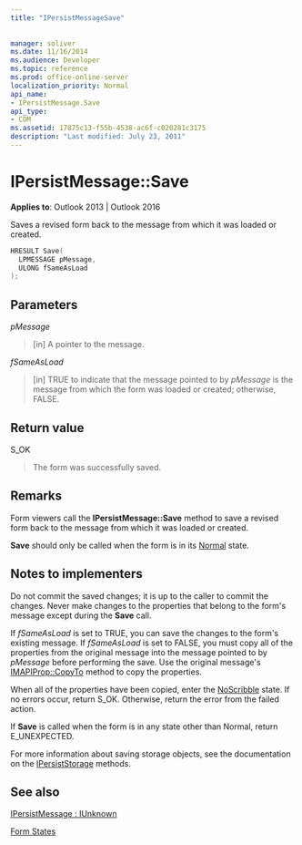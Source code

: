 ```yaml
---
title: "IPersistMessageSave"
 
 
manager: soliver
ms.date: 11/16/2014
ms.audience: Developer
ms.topic: reference
ms.prod: office-online-server
localization_priority: Normal
api_name:
- IPersistMessage.Save
api_type:
- COM
ms.assetid: 17875c13-f55b-4538-ac6f-c020281c3175
description: "Last modified: July 23, 2011"
---
```


# IPersistMessage::Save

  
  
**Applies to**: Outlook 2013 | Outlook 2016 
  
Saves a revised form back to the message from which it was loaded or created.
  
```cpp
HRESULT Save(
  LPMESSAGE pMessage,
  ULONG fSameAsLoad
);
```

## Parameters

 _pMessage_
  
> [in] A pointer to the message.
    
 _fSameAsLoad_
  
> [in] TRUE to indicate that the message pointed to by  _pMessage_ is the message from which the form was loaded or created; otherwise, FALSE. 
    
## Return value

S_OK 
  
> The form was successfully saved.
    
## Remarks

Form viewers call the **IPersistMessage::Save** method to save a revised form back to the message from which it was loaded or created. 
  
 **Save** should only be called when the form is in its [Normal](normal-state.md) state. 
  
## Notes to implementers

Do not commit the saved changes; it is up to the caller to commit the changes. Never make changes to the properties that belong to the form's message except during the **Save** call. 
  
If  _fSameAsLoad_ is set to TRUE, you can save the changes to the form's existing message. If  _fSameAsLoad_ is set to FALSE, you must copy all of the properties from the original message into the message pointed to by  _pMessage_ before performing the save. Use the original message's [IMAPIProp::CopyTo](imapiprop-copyto.md) method to copy the properties. 
  
When all of the properties have been copied, enter the [NoScribble](noscribble-state.md) state. If no errors occur, return S_OK. Otherwise, return the error from the failed action. 
  
If **Save** is called when the form is in any state other than Normal, return E_UNEXPECTED. 
  
For more information about saving storage objects, see the documentation on the [IPersistStorage](https://msdn.microsoft.com/library/1c1a20fc-c101-4cbc-a7a6-30613aa387d7%28Office.15%29.aspx) methods. 
  
## See also



[IPersistMessage : IUnknown](ipersistmessageiunknown.md)


[Form States](form-states.md)

